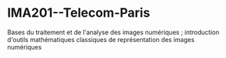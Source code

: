 # IMA201--Telecom-Paris
Bases du traitement et de l'analyse des images numériques ; introduction d'outils mathématiques classiques de représentation des images numériques

